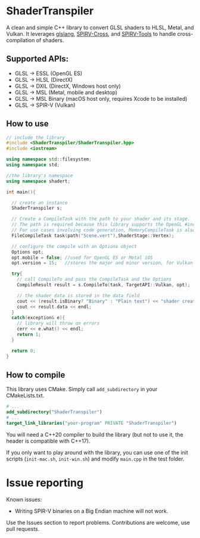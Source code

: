 # ShaderTranspiler
A clean and simple C++ library to convert GLSL shaders to HLSL, Metal, and Vulkan. It leverages [glslang](https://github.com/KhronosGroup/glslang), 
[SPIRV-Cross](https://github.com/KhronosGroup/SPIRV-Cross), and [SPIRV-Tools](https://github.com/KhronosGroup/SPIRV-Tools) to handle cross-compilation of shaders. 

## Supported APIs:
- GLSL -> ESSL (OpenGL ES) 
- GLSL -> HLSL (DirectX)
- GLSL -> DXIL (DirectX, Windows host only)
- GLSL -> MSL (Metal, mobile and desktop)
- GLSL -> MSL Binary (macOS host only, requires Xcode to be installed)
- GLSL -> SPIR-V (Vulkan)


## How to use
```cpp
// include the library
#include <ShaderTranspiler/ShaderTranspiler.hpp>
#include <iostream>

using namespace std::filesystem;
using namespace std;

//the library's namespace
using namespace shadert;

int main(){

  // create an instance
  ShaderTranspiler s;

  // Create a CompileTask with the path to your shader and its stage.
  // The path is required because this library supports the OpenGL #include extension
  // For use cases involving code generation, MemoryCompileTask is also provided.
  FileCompileTask task(path("Scene.vert"),ShaderStage::Vertex);

  // configure the compile with an Options object
  Options opt;
  opt.mobile = false; //used for OpenGL ES or Metal iOS
  opt.version = 15;   //stores the major and minor version, for Vulkan 1.5 use 15

  try{
    // call CompileTo and pass the CompileTask and the Options
    CompileResult result = s.CompileTo(task, TargetAPI::Vulkan, opt);

    // the shader data is stored in the data field
    cout << (result.isBinary? "Binary" : "Plain text") << "shader created, source = " << endl;
    cout << result.data << endl;
  }
  catch(exception& e){
    // library will throw on errors
    cerr << e.what() << endl;
    return 1;
  }

  return 0;
}
```

## How to compile
This library uses CMake. Simply call `add_subdirectory` in your CMakeLists.txt.
```cmake
# ...
add_subdirectory("ShaderTranspiler")
# ...
target_link_libraries("your-program" PRIVATE "ShaderTranspiler")
```
You will need a C++20 compiler to build the library (but not to use it, the header is compatible with C++17).

If you only want to play around with the library, you can use one of the init scripts (`init-mac.sh`, `init-win.sh`) and modify `main.cpp` in the test folder.

# Issue reporting
Known issues:
- Writing SPIR-V binaries on a Big Endian machine will not work.

Use the Issues section to report problems. Contributions are welcome, use pull requests. 
